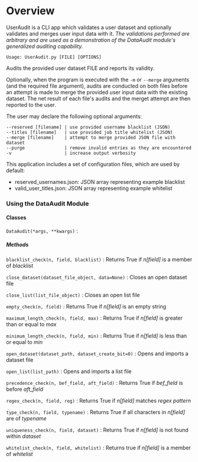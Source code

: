 # Overview

UserAudit is a CLI app which validates a user dataset and optionally validates and merges user input data with it.
_The validations performed are arbitrary and are used as a demonstration of the DataAudit module's generalized auditing capability._

`Usage: UserAudit.py [FILE] [OPTIONS]`

Audits the provided user dataset FILE and reports its validity.

Optionally, when the program is executed with the `-m` or `--merge` arguments (and the required file argument), audits are conducted on both files before an attempt is made to merge the provided user input data with the existing dataset. The net result of each file's audits and the merget attempt are then reported to the user.

The user may declare the following optional arguments:
```
--reserved [filename] | use provided username blacklist (JSON)
--titles [filename]   | use provided job title whitelist (JSON)
--merge [filename]    | attempt to merge provided JSON file with dataset
--purge               | remove invalid entries as they are encountered
-v                    | increase output verbosity
```

This application includes a set of configuration files, which are used by default:
- reserved_usernames.json: JSON array representing example blacklist
- valid_user_titles.json: JSON array representing example whitelist



### Using the DataAudit Module

#### Classes

`DataAudit(*args, **kwargs)`
: 
##### Methods

   `blacklist_check(n, field, blacklist)`
   : Returns True if _n[field]_ is a member of _blacklist_

   `close_dataset(dataset_file_object, data=None)`
   : Closes an open dataset file

   `close_list(list_file_object)`
   : Closes an open list file

   `empty_check(n, field)`
   : Returns True if _n[field]_ is an empty string

   `maximum_length_check(n, field, max)`
   : Returns True if _n[field]_ is greater than or equal to _max_

   `minimum_length_check(n, field, min)`
   : Returns True if _n[field]_ is less than or equal to _min_

   `open_dataset(dataset_path, dataset_create_bit=0)`
   : Opens and imports a dataset file

   `open_list(list_path)`
   : Opens and imports a list file

   `precedence_check(n, bef_field, aft_field)`
   : Returns True if _bef_field_ is before _aft_field_

   `regex_check(n, field, reg)`
   : Returns True if _n[field]_ matches _regex pattern_

   `type_check(n, field, typename)`
   : Returns True if all characters in _n[field]_ are of _typename_

   `uniqueness_check(n, field, dataset)`
   : Returns True if _n[field]_ is not found within _dataset_

   `whitelist_check(n, field, whitelist)`
   : Returns true if _n[field]_ is a member of _whitelist_

